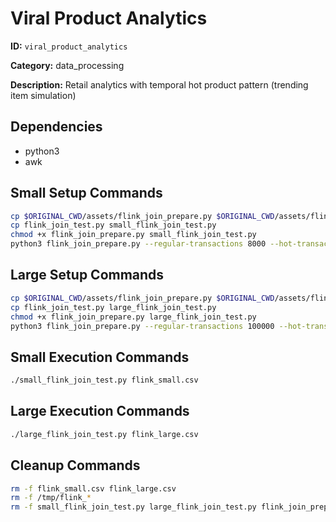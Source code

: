 # Viral Product Analytics

**ID:** `viral_product_analytics`

**Category:** data_processing

**Description:** Retail analytics with temporal hot product pattern (trending item simulation)

## Dependencies

- python3
- awk

## Small Setup Commands

```bash
cp $ORIGINAL_CWD/assets/flink_join_prepare.py $ORIGINAL_CWD/assets/flink_join_test.py .
cp flink_join_test.py small_flink_join_test.py
chmod +x flink_join_prepare.py small_flink_join_test.py
python3 flink_join_prepare.py --regular-transactions 8000 --hot-transactions 12000 --output flink_small.csv
```

## Large Setup Commands

```bash
cp $ORIGINAL_CWD/assets/flink_join_prepare.py $ORIGINAL_CWD/assets/flink_join_test.py .
cp flink_join_test.py large_flink_join_test.py
chmod +x flink_join_prepare.py large_flink_join_test.py
python3 flink_join_prepare.py --regular-transactions 100000 --hot-transactions 700000 --output flink_large.csv
```

## Small Execution Commands

```bash
./small_flink_join_test.py flink_small.csv
```

## Large Execution Commands

```bash
./large_flink_join_test.py flink_large.csv
```

## Cleanup Commands

```bash
rm -f flink_small.csv flink_large.csv
rm -f /tmp/flink_*
rm -f small_flink_join_test.py large_flink_join_test.py flink_join_prepare.py flink_join_test.py
```
